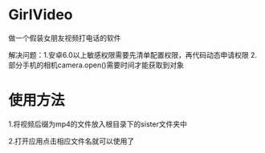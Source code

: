 # GirlVideo

做一个假装女朋友视频打电话的软件

解决问题：1.安卓6.0以上敏感权限需要先清单配置权限，再代码动态申请权限
         2.部分手机的相机camera.open()需要时间才能获取到对象

# 使用方法

1.将视频后缀为mp4的文件放入根目录下的sister文件夹中

2.打开应用点击相应文件名就可以使用了